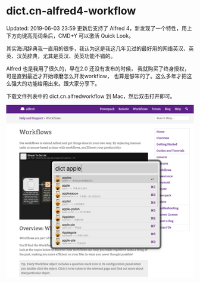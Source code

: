 dict.cn-alfred4-workflow
=====

Updated:
2019-06-03 23:59 更新后支持了 Alfred 4，新发现了一个特性，用上下方向键高亮词条后，CMD+Y 可以激活 Quick Look。

其实海词辞典我一直用的很多，我认为这是我这几年见过的最好用的网络英汉、英英、汉英辞典，尤其是英汉、英英功能不错的。

Alfred 也是我用了很久的，早在2.0 还没有发布的时候， 我就购买了终身授权，可是直到最近才开始琢磨怎么开发workflow，
也算是够笨的了。这么多年才把这么强大的功能给用出来。跟大家分享下。

下载文件列表中的 dict.cn.alfredworkflow 到 Mac，然后双击打开即可。

![使用dict关键字激活，查询Alfred](/screenshot.png "效果图")
